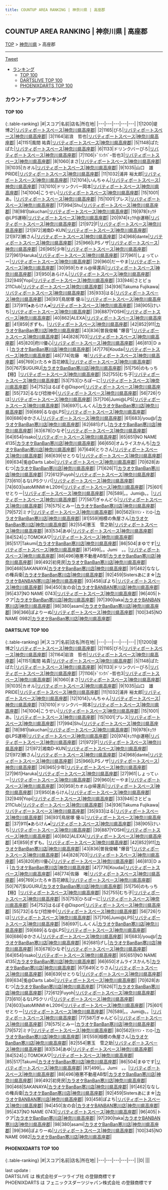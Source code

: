 ```yaml
---
title: COUNTUP AREA RANKING | 神奈川県 | 高座郡
---
```

## COUNTUP AREA RANKING | 神奈川県 | 高座郡

[TOP](/darts/rank/) > [神奈川県](/darts/rank/神奈川県/) > 高座郡

___

<a href="https://twitter.com/share?ref_src=twsrc%5Etfw" data-text="COUNTUP AREA RANKING | 神奈川県高座郡" class="twitter-share-button" data-hashtags="DARTSLIVE,PHOENIXDARTS,darts,ダーツ" data-show-count="false">Tweet</a>

* [ランキング](#カウントアップランキング)
    * [TOP 100](#top-100)
    * [DARTSLIVE TOP 100](#dartslive-top-100)
    * [PHOENIXDARTS TOP 100](#phoenixdarts-top-100)

### カウントアップランキング

#### TOP 100



{:.table-ranking}
|#|スコア|名前|店名|所在地|
|---|---|---|---|---|
|1|1200|<span class="rank-name-dl">堤　博之</span>|<a href="https://search.dartslive.com/jp/shop/e8af759f9744aa2a0d9b047a20a7ba1e">リバティポートスペース</a>|<a href="/darts/rank/神奈川県/高座郡">神奈川県高座郡</a>|
|2|1165|<span class="rank-name-dl">ぴろ</span>|<a href="https://search.dartslive.com/jp/shop/e8af759f9744aa2a0d9b047a20a7ba1e">リバティポートスペース</a>|<a href="/darts/rank/神奈川県/高座郡">神奈川県高座郡</a>|
|3|1164|<span class="rank-name-dl">岩浪　哲也</span>|<a href="https://search.dartslive.com/jp/shop/e8af759f9744aa2a0d9b047a20a7ba1e">リバティポートスペース</a>|<a href="/darts/rank/神奈川県/高座郡">神奈川県高座郡</a>|
|4|1151|<span class="rank-name-dl">風間 祐貴</span>|<a href="https://search.dartslive.com/jp/shop/e8af759f9744aa2a0d9b047a20a7ba1e">リバティポートスペース</a>|<a href="/darts/rank/神奈川県/高座郡">神奈川県高座郡</a>|
|5|1148|<span class="rank-name-dl">ぱたぱた</span>|<a href="https://search.dartslive.com/jp/shop/e8af759f9744aa2a0d9b047a20a7ba1e">リバティポートスペース</a>|<a href="/darts/rank/神奈川県/高座郡">神奈川県高座郡</a>|
|6|1133|<span class="rank-name-dl">ドリンクバーぴろ</span>|<a href="https://search.dartslive.com/jp/shop/e8af759f9744aa2a0d9b047a20a7ba1e">リバティポートスペース</a>|<a href="/darts/rank/神奈川県/高座郡">神奈川県高座郡</a>|
|7|1106|<span class="rank-name-dl">ﾄﾞﾘﾝｸﾊﾞｰ哲也3</span>|<a href="https://search.dartslive.com/jp/shop/e8af759f9744aa2a0d9b047a20a7ba1e">リバティポートスペース</a>|<a href="/darts/rank/神奈川県/高座郡">神奈川県高座郡</a>|
|8|1060|<span class="rank-name-dl">まさ</span>|<a href="https://search.dartslive.com/jp/shop/e8af759f9744aa2a0d9b047a20a7ba1e">リバティポートスペース</a>|<a href="/darts/rank/神奈川県/高座郡">神奈川県高座郡</a>|
|9|1035|<span class="rank-name-dl">カオル</span>|<a href="https://search.dartslive.com/jp/shop/e8af759f9744aa2a0d9b047a20a7ba1e">リバティポートスペース</a>|<a href="/darts/rank/神奈川県/高座郡">神奈川県高座郡</a>|
|9|1035|<span class="rank-name-dl">山口　雄 PRIDE</span>|<a href="https://search.dartslive.com/jp/shop/e8af759f9744aa2a0d9b047a20a7ba1e">リバティポートスペース</a>|<a href="/darts/rank/神奈川県/高座郡">神奈川県高座郡</a>|
|11|1032|<span class="rank-name-dl">浦井 裕太郎</span>|<a href="https://search.dartslive.com/jp/shop/e8af759f9744aa2a0d9b047a20a7ba1e">リバティポートスペース</a>|<a href="/darts/rank/神奈川県/高座郡">神奈川県高座郡</a>|
|12|1014|<span class="rank-name-dl">いんちゃん</span>|<a href="https://search.dartslive.com/jp/shop/e8af759f9744aa2a0d9b047a20a7ba1e">リバティポートスペース</a>|<a href="/darts/rank/神奈川県/高座郡">神奈川県高座郡</a>|
|13|1010|<span class="rank-name-dl">ドリンクバー岡本</span>|<a href="https://search.dartslive.com/jp/shop/e8af759f9744aa2a0d9b047a20a7ba1e">リバティポートスペース</a>|<a href="/darts/rank/神奈川県/高座郡">神奈川県高座郡</a>|
|14|1004|<span class="rank-name-dl">こうせい</span>|<a href="https://search.dartslive.com/jp/shop/e8af759f9744aa2a0d9b047a20a7ba1e">リバティポートスペース</a>|<a href="/darts/rank/神奈川県/高座郡">神奈川県高座郡</a>|
|15|1001|<span class="rank-name-dl">あ。</span>|<a href="https://search.dartslive.com/jp/shop/e8af759f9744aa2a0d9b047a20a7ba1e">リバティポートスペース</a>|<a href="/darts/rank/神奈川県/高座郡">神奈川県高座郡</a>|
|15|1001|<span class="rank-name-dl">プレス</span>|<a href="https://search.dartslive.com/jp/shop/e8af759f9744aa2a0d9b047a20a7ba1e">リバティポートスペース</a>|<a href="/darts/rank/神奈川県/高座郡">神奈川県高座郡</a>|
|17|994|<span class="rank-name-dl">Shu</span>|<a href="https://search.dartslive.com/jp/shop/e8af759f9744aa2a0d9b047a20a7ba1e">リバティポートスペース</a>|<a href="/darts/rank/神奈川県/高座郡">神奈川県高座郡</a>|
|18|981|<span class="rank-name-dl">takuchan</span>|<a href="https://search.dartslive.com/jp/shop/e8af759f9744aa2a0d9b047a20a7ba1e">リバティポートスペース</a>|<a href="/darts/rank/神奈川県/高座郡">神奈川県高座郡</a>|
|19|978|<span class="rank-name-dl">ｷｭｳﾁ@LPS運極</span>|<a href="https://search.dartslive.com/jp/shop/e8af759f9744aa2a0d9b047a20a7ba1e">リバティポートスペース</a>|<a href="/darts/rank/神奈川県/高座郡">神奈川県高座郡</a>|
|20|974|<span class="rank-name-dl">ｷｭｳﾁ@運極</span>|<a href="https://search.dartslive.com/jp/shop/e8af759f9744aa2a0d9b047a20a7ba1e">リバティポートスペース</a>|<a href="/darts/rank/神奈川県/高座郡">神奈川県高座郡</a>|
|21|972|<span class="rank-name-dl">F</span>|<a href="https://search.dartslive.com/jp/shop/e8af759f9744aa2a0d9b047a20a7ba1e">リバティポートスペース</a>|<a href="/darts/rank/神奈川県/高座郡">神奈川県高座郡</a>|
|21|972|<span class="rank-name-dl">湘南D-KUN</span>|<a href="https://search.dartslive.com/jp/shop/e8af759f9744aa2a0d9b047a20a7ba1e">リバティポートスペース</a>|<a href="/darts/rank/神奈川県/高座郡">神奈川県高座郡</a>|
|21|972|<span class="rank-name-dl">鶴さん</span>|<a href="https://search.dartslive.com/jp/shop/e8af759f9744aa2a0d9b047a20a7ba1e">リバティポートスペース</a>|<a href="/darts/rank/神奈川県/高座郡">神奈川県高座郡</a>|
|24|968|<span class="rank-name-dl">dante</span>|<a href="https://search.dartslive.com/jp/shop/e8af759f9744aa2a0d9b047a20a7ba1e">リバティポートスペース</a>|<a href="/darts/rank/神奈川県/高座郡">神奈川県高座郡</a>|
|25|966|<span class="rank-name-dl">LPSノザ</span>|<a href="https://search.dartslive.com/jp/shop/e8af759f9744aa2a0d9b047a20a7ba1e">リバティポートスペース</a>|<a href="/darts/rank/神奈川県/高座郡">神奈川県高座郡</a>|
|26|965|<span class="rank-name-dl">少年</span>|<a href="https://search.dartslive.com/jp/shop/e8af759f9744aa2a0d9b047a20a7ba1e">リバティポートスペース</a>|<a href="/darts/rank/神奈川県/高座郡">神奈川県高座郡</a>|
|27|961|<span class="rank-name-dl">Haruka</span>|<a href="https://search.dartslive.com/jp/shop/e8af759f9744aa2a0d9b047a20a7ba1e">リバティポートスペース</a>|<a href="/darts/rank/神奈川県/高座郡">神奈川県高座郡</a>|
|27|961|<span class="rank-name-dl">しょってぃー</span>|<a href="https://search.dartslive.com/jp/shop/e8af759f9744aa2a0d9b047a20a7ba1e">リバティポートスペース</a>|<a href="/darts/rank/神奈川県/高座郡">神奈川県高座郡</a>|
|29|960|<span class="rank-name-dl">だーやま</span>|<a href="https://search.dartslive.com/jp/shop/e8af759f9744aa2a0d9b047a20a7ba1e">リバティポートスペース</a>|<a href="/darts/rank/神奈川県/高座郡">神奈川県高座郡</a>|
|30|959|<span class="rank-name-dl">カオル@帰還兵</span>|<a href="https://search.dartslive.com/jp/shop/e8af759f9744aa2a0d9b047a20a7ba1e">リバティポートスペース</a>|<a href="/darts/rank/神奈川県/高座郡">神奈川県高座郡</a>|
|31|950|<span class="rank-name-dl">あらけん</span>|<a href="https://search.dartslive.com/jp/shop/e8af759f9744aa2a0d9b047a20a7ba1e">リバティポートスペース</a>|<a href="/darts/rank/神奈川県/高座郡">神奈川県高座郡</a>|
|32|949|<span class="rank-name-dl">Yopi</span>|<a href="https://search.dartslive.com/jp/shop/e8af759f9744aa2a0d9b047a20a7ba1e">リバティポートスペース</a>|<a href="/darts/rank/神奈川県/高座郡">神奈川県高座郡</a>|
|33|946|<span class="rank-name-dl">さとピョ211Club</span>|<a href="https://search.dartslive.com/jp/shop/e8af759f9744aa2a0d9b047a20a7ba1e">リバティポートスペース</a>|<a href="/darts/rank/神奈川県/高座郡">神奈川県高座郡</a>|
|34|936|<span class="rank-name-dl">Takuma Fujikawa</span>|<a href="https://search.dartslive.com/jp/shop/e8af759f9744aa2a0d9b047a20a7ba1e">リバティポートスペース</a>|<a href="/darts/rank/神奈川県/高座郡">神奈川県高座郡</a>|
|35|933|<span class="rank-name-dl">はる</span>|<a href="https://search.dartslive.com/jp/shop/e8af759f9744aa2a0d9b047a20a7ba1e">リバティポートスペース</a>|<a href="/darts/rank/神奈川県/高座郡">神奈川県高座郡</a>|
|36|931|<span class="rank-name-dl">鳥居塚 優斗</span>|<a href="https://search.dartslive.com/jp/shop/e8af759f9744aa2a0d9b047a20a7ba1e">リバティポートスペース</a>|<a href="/darts/rank/神奈川県/高座郡">神奈川県高座郡</a>|
|37|911|<span class="rank-name-dl">♠️あらけん♠️</span>|<a href="https://search.dartslive.com/jp/shop/e8af759f9744aa2a0d9b047a20a7ba1e">リバティポートスペース</a>|<a href="/darts/rank/神奈川県/高座郡">神奈川県高座郡</a>|
|38|905|<span class="rank-name-dl">けいち</span>|<a href="https://search.dartslive.com/jp/shop/e8af759f9744aa2a0d9b047a20a7ba1e">リバティポートスペース</a>|<a href="/darts/rank/神奈川県/高座郡">神奈川県高座郡</a>|
|39|887|<span class="rank-name-dl">YOSHI</span>|<a href="https://search.dartslive.com/jp/shop/e8af759f9744aa2a0d9b047a20a7ba1e">リバティポートスペース</a>|<a href="/darts/rank/神奈川県/高座郡">神奈川県高座郡</a>|
|40|862|<span class="rank-name-dl">ALEXA</span>|<a href="https://search.dartslive.com/jp/shop/e8af759f9744aa2a0d9b047a20a7ba1e">リバティポートスペース</a>|<a href="/darts/rank/神奈川県/高座郡">神奈川県高座郡</a>|
|41|859|<span class="rank-name-dl">ぎずも。</span>|<a href="https://search.dartslive.com/jp/shop/e8af759f9744aa2a0d9b047a20a7ba1e">リバティポートスペース</a>|<a href="/darts/rank/神奈川県/高座郡">神奈川県高座郡</a>|
|42|852|<span class="rank-name-dl">911</span>|<a href="https://search.dartslive.com/jp/shop/a993bd0d35ddeeb50d9b047a20a7ba1e">カラオケBanBan寒川店</a>|<a href="/darts/rank/神奈川県/高座郡">神奈川県高座郡</a>|
|43|836|<span class="rank-name-dl">曽我俊輔 &quot;爆音&quot;</span>|<a href="https://search.dartslive.com/jp/shop/e8af759f9744aa2a0d9b047a20a7ba1e">リバティポートスペース</a>|<a href="/darts/rank/神奈川県/高座郡">神奈川県高座郡</a>|
|44|828|<span class="rank-name-dl">703</span>|<a href="https://search.dartslive.com/jp/shop/e8af759f9744aa2a0d9b047a20a7ba1e">リバティポートスペース</a>|<a href="/darts/rank/神奈川県/高座郡">神奈川県高座郡</a>|
|45|820|<span class="rank-name-dl">府川優心</span>|<a href="https://search.dartslive.com/jp/shop/e8af759f9744aa2a0d9b047a20a7ba1e">リバティポートスペース</a>|<a href="/darts/rank/神奈川県/高座郡">神奈川県高座郡</a>|
|46|813|<span class="rank-name-dl">Ｄａｉ</span>|<a href="https://search.dartslive.com/jp/shop/a993bd0d35ddeeb50d9b047a20a7ba1e">カラオケBanBan寒川店</a>|<a href="/darts/rank/神奈川県/高座郡">神奈川県高座郡</a>|
|47|776|<span class="rank-name-dl">Koudai</span>|<a href="https://search.dartslive.com/jp/shop/e8af759f9744aa2a0d9b047a20a7ba1e">リバティポートスペース</a>|<a href="/darts/rank/神奈川県/高座郡">神奈川県高座郡</a>|
|48|774|<span class="rank-name-dl">佐藤　唯</span>|<a href="https://search.dartslive.com/jp/shop/e8af759f9744aa2a0d9b047a20a7ba1e">リバティポートスペース</a>|<a href="/darts/rank/神奈川県/高座郡">神奈川県高座郡</a>|
|49|769|<span class="rank-name-dl">ﾕｲたろ☆百花繚乱</span>|<a href="https://search.dartslive.com/jp/shop/e8af759f9744aa2a0d9b047a20a7ba1e">リバティポートスペース</a>|<a href="/darts/rank/神奈川県/高座郡">神奈川県高座郡</a>|
|50|767|<span class="rank-name-dl">$UGUЯU</span>|<a href="https://search.dartslive.com/jp/shop/a993bd0d35ddeeb50d9b047a20a7ba1e">カラオケBanBan寒川店</a>|<a href="/darts/rank/神奈川県/高座郡">神奈川県高座郡</a>|
|51|756|<span class="rank-name-dl">のもっち【極】</span>|<a href="https://search.dartslive.com/jp/shop/e8af759f9744aa2a0d9b047a20a7ba1e">リバティポートスペース</a>|<a href="/darts/rank/神奈川県/高座郡">神奈川県高座郡</a>|
|52|755|<span class="rank-name-dl">むち子</span>|<a href="https://search.dartslive.com/jp/shop/e8af759f9744aa2a0d9b047a20a7ba1e">リバティポートスペース</a>|<a href="/darts/rank/神奈川県/高座郡">神奈川県高座郡</a>|
|53|753|<span class="rank-name-dl">ひろぽーに</span>|<a href="https://search.dartslive.com/jp/shop/e8af759f9744aa2a0d9b047a20a7ba1e">リバティポートスペース</a>|<a href="/darts/rank/神奈川県/高座郡">神奈川県高座郡</a>|
|54|752|<span class="rank-name-dl">はるぽそ@Disport</span>|<a href="https://search.dartslive.com/jp/shop/e8af759f9744aa2a0d9b047a20a7ba1e">リバティポートスペース</a>|<a href="/darts/rank/神奈川県/高座郡">神奈川県高座郡</a>|
|55|732|<span class="rank-name-dl">るなぴ捻挫中</span>|<a href="https://search.dartslive.com/jp/shop/e8af759f9744aa2a0d9b047a20a7ba1e">リバティポートスペース</a>|<a href="/darts/rank/神奈川県/高座郡">神奈川県高座郡</a>|
|56|726|<span class="rank-name-dl">りほ</span>|<a href="https://search.dartslive.com/jp/shop/e8af759f9744aa2a0d9b047a20a7ba1e">リバティポートスペース</a>|<a href="/darts/rank/神奈川県/高座郡">神奈川県高座郡</a>|
|57|706|<span class="rank-name-dl">Jumi@LPS</span>|<a href="https://search.dartslive.com/jp/shop/e8af759f9744aa2a0d9b047a20a7ba1e">リバティポートスペース</a>|<a href="/darts/rank/神奈川県/高座郡">神奈川県高座郡</a>|
|58|697|<span class="rank-name-dl">しんくん</span>|<a href="https://search.dartslive.com/jp/shop/a993bd0d35ddeeb50d9b047a20a7ba1e">カラオケBanBan寒川店</a>|<a href="/darts/rank/神奈川県/高座郡">神奈川県高座郡</a>|
|59|689|<span class="rank-name-dl">るな@LPS</span>|<a href="https://search.dartslive.com/jp/shop/e8af759f9744aa2a0d9b047a20a7ba1e">リバティポートスペース</a>|<a href="/darts/rank/神奈川県/高座郡">神奈川県高座郡</a>|
|60|686|<span class="rank-name-dl">ゆかさん</span>|<a href="https://search.dartslive.com/jp/shop/e8af759f9744aa2a0d9b047a20a7ba1e">リバティポートスペース</a>|<a href="/darts/rank/神奈川県/高座郡">神奈川県高座郡</a>|
|61|683|<span class="rank-name-dl">/you@/</span>|<a href="https://search.dartslive.com/jp/shop/a993bd0d35ddeeb50d9b047a20a7ba1e">カラオケBanBan寒川店</a>|<a href="/darts/rank/神奈川県/高座郡">神奈川県高座郡</a>|
|62|681|<span class="rank-name-dl">げし</span>|<a href="https://search.dartslive.com/jp/shop/a993bd0d35ddeeb50d9b047a20a7ba1e">カラオケBanBan寒川店</a>|<a href="/darts/rank/神奈川県/高座郡">神奈川県高座郡</a>|
|63|678|<span class="rank-name-dl">ひなぞ</span>|<a href="https://search.dartslive.com/jp/shop/e8af759f9744aa2a0d9b047a20a7ba1e">リバティポートスペース</a>|<a href="/darts/rank/神奈川県/高座郡">神奈川県高座郡</a>|
|64|654|<span class="rank-name-dl">risako</span>|<a href="https://search.dartslive.com/jp/shop/e8af759f9744aa2a0d9b047a20a7ba1e">リバティポートスペース</a>|<a href="/darts/rank/神奈川県/高座郡">神奈川県高座郡</a>|
|65|651|<span class="rank-name-dl">NO NAME 4135</span>|<a href="https://search.dartslive.com/jp/shop/a993bd0d35ddeeb50d9b047a20a7ba1e">カラオケBanBan寒川店</a>|<a href="/darts/rank/神奈川県/高座郡">神奈川県高座郡</a>|
|66|650|<span class="rank-name-dl">オムライスかんち</span>|<a href="https://search.dartslive.com/jp/shop/a993bd0d35ddeeb50d9b047a20a7ba1e">カラオケBanBan寒川店</a>|<a href="/darts/rank/神奈川県/高座郡">神奈川県高座郡</a>|
|67|649|<span class="rank-name-dl">とりさん</span>|<a href="https://search.dartslive.com/jp/shop/e8af759f9744aa2a0d9b047a20a7ba1e">リバティポートスペース</a>|<a href="/darts/rank/神奈川県/高座郡">神奈川県高座郡</a>|
|68|639|<span class="rank-name-dl">せとりな</span>|<a href="https://search.dartslive.com/jp/shop/e8af759f9744aa2a0d9b047a20a7ba1e">リバティポートスペース</a>|<a href="/darts/rank/神奈川県/高座郡">神奈川県高座郡</a>|
|69|634|<span class="rank-name-dl">兎@Darts Labo</span>|<a href="https://search.dartslive.com/jp/shop/e8af759f9744aa2a0d9b047a20a7ba1e">リバティポートスペース</a>|<a href="/darts/rank/神奈川県/高座郡">神奈川県高座郡</a>|
|70|628|<span class="rank-name-dl">おむつ</span>|<a href="https://search.dartslive.com/jp/shop/a993bd0d35ddeeb50d9b047a20a7ba1e">カラオケBanBan寒川店</a>|<a href="/darts/rank/神奈川県/高座郡">神奈川県高座郡</a>|
|71|626|<span class="rank-name-dl">T</span>|<a href="https://search.dartslive.com/jp/shop/a993bd0d35ddeeb50d9b047a20a7ba1e">カラオケBanBan寒川店</a>|<a href="/darts/rank/神奈川県/高座郡">神奈川県高座郡</a>|
|72|612|<span class="rank-name-dl">Fuyoh</span>|<a href="https://search.dartslive.com/jp/shop/e8af759f9744aa2a0d9b047a20a7ba1e">リバティポートスペース</a>|<a href="/darts/rank/神奈川県/高座郡">神奈川県高座郡</a>|
|73|610|<span class="rank-name-dl">るなLPSクリパ</span>|<a href="https://search.dartslive.com/jp/shop/e8af759f9744aa2a0d9b047a20a7ba1e">リバティポートスペース</a>|<a href="/darts/rank/神奈川県/高座郡">神奈川県高座郡</a>|
|74|603|<span class="rank-name-dl">satoMINMI☆L20tH</span>|<a href="https://search.dartslive.com/jp/shop/e8af759f9744aa2a0d9b047a20a7ba1e">リバティポートスペース</a>|<a href="/darts/rank/神奈川県/高座郡">神奈川県高座郡</a>|
|75|601|<span class="rank-name-dl">せとりー</span>|<a href="https://search.dartslive.com/jp/shop/e8af759f9744aa2a0d9b047a20a7ba1e">リバティポートスペース</a>|<a href="/darts/rank/神奈川県/高座郡">神奈川県高座郡</a>|
|76|589|<span class="rank-name-dl">。。Jumi@。。</span>|<a href="https://search.dartslive.com/jp/shop/e8af759f9744aa2a0d9b047a20a7ba1e">リバティポートスペース</a>|<a href="/darts/rank/神奈川県/高座郡">神奈川県高座郡</a>|
|77|587|<span class="rank-name-dl">ぎゃんどら</span>|<a href="https://search.dartslive.com/jp/shop/e8af759f9744aa2a0d9b047a20a7ba1e">リバティポートスペース</a>|<a href="/darts/rank/神奈川県/高座郡">神奈川県高座郡</a>|
|78|575|<span class="rank-name-dl">とみー</span>|<a href="https://search.dartslive.com/jp/shop/a993bd0d35ddeeb50d9b047a20a7ba1e">カラオケBanBan寒川店</a>|<a href="/darts/rank/神奈川県/高座郡">神奈川県高座郡</a>|
|79|572|<span class="rank-name-dl">ミナ</span>|<a href="https://search.dartslive.com/jp/shop/e8af759f9744aa2a0d9b047a20a7ba1e">リバティポートスペース</a>|<a href="/darts/rank/神奈川県/高座郡">神奈川県高座郡</a>|
|80|562|<span class="rank-name-dl">ﾓﾘﾘﾝ・ﾏﾝﾛｰ</span>|<a href="https://search.dartslive.com/jp/shop/a993bd0d35ddeeb50d9b047a20a7ba1e">カラオケBanBan寒川店</a>|<a href="/darts/rank/神奈川県/高座郡">神奈川県高座郡</a>|
|81|559|<span class="rank-name-dl">相模の魚屋さん</span>|<a href="https://search.dartslive.com/jp/shop/a993bd0d35ddeeb50d9b047a20a7ba1e">カラオケBanBan寒川店</a>|<a href="/darts/rank/神奈川県/高座郡">神奈川県高座郡</a>|
|82|554|<span class="rank-name-dl">悪玉　雪之助</span>|<a href="https://search.dartslive.com/jp/shop/e8af759f9744aa2a0d9b047a20a7ba1e">リバティポートスペース</a>|<a href="/darts/rank/神奈川県/高座郡">神奈川県高座郡</a>|
|83|534|<span class="rank-name-dl">あゆ</span>|<a href="https://search.dartslive.com/jp/shop/e8af759f9744aa2a0d9b047a20a7ba1e">リバティポートスペース</a>|<a href="/darts/rank/神奈川県/高座郡">神奈川県高座郡</a>|
|84|524|<span class="rank-name-dl">♧TOMOKA♡</span>|<a href="https://search.dartslive.com/jp/shop/e8af759f9744aa2a0d9b047a20a7ba1e">リバティポートスペース</a>|<a href="/darts/rank/神奈川県/高座郡">神奈川県高座郡</a>|
|85|517|<span class="rank-name-dl">Takumi</span>|<a href="https://search.dartslive.com/jp/shop/a993bd0d35ddeeb50d9b047a20a7ba1e">カラオケBanBan寒川店</a>|<a href="/darts/rank/神奈川県/高座郡">神奈川県高座郡</a>|
|86|504|<span class="rank-name-dl">まゆです</span>|<a href="https://search.dartslive.com/jp/shop/e8af759f9744aa2a0d9b047a20a7ba1e">リバティポートスペース</a>|<a href="/darts/rank/神奈川県/高座郡">神奈川県高座郡</a>|
|87|499|<span class="rank-name-dl">。。Jumi　。。</span>|<a href="https://search.dartslive.com/jp/shop/e8af759f9744aa2a0d9b047a20a7ba1e">リバティポートスペース</a>|<a href="/darts/rank/神奈川県/高座郡">神奈川県高座郡</a>|
|88|496|<span class="rank-name-dl">極悪不動産AB型</span>|<a href="https://search.dartslive.com/jp/shop/a993bd0d35ddeeb50d9b047a20a7ba1e">カラオケBanBan寒川店</a>|<a href="/darts/rank/神奈川県/高座郡">神奈川県高座郡</a>|
|89|492|<span class="rank-name-dl">初見民</span>|<a href="https://search.dartslive.com/jp/shop/a993bd0d35ddeeb50d9b047a20a7ba1e">カラオケBanBan寒川店</a>|<a href="/darts/rank/神奈川県/高座郡">神奈川県高座郡</a>|
|90|468|<span class="rank-name-dl">SAKANAYA</span>|<a href="https://search.dartslive.com/jp/shop/a993bd0d35ddeeb50d9b047a20a7ba1e">カラオケBanBan寒川店</a>|<a href="/darts/rank/神奈川県/高座郡">神奈川県高座郡</a>|
|91|462|<span class="rank-name-dl">ななしの権兵衛</span>|<a href="https://search.dartslive.com/jp/shop/a993bd0d35ddeeb50d9b047a20a7ba1e">カラオケBanBan寒川店</a>|<a href="/darts/rank/神奈川県/高座郡">神奈川県高座郡</a>|
|92|459|<span class="rank-name-dl">Sistersあにま☆</span>|<a href="https://search.dartslive.com/jp/shop/a993bd0d35ddeeb50d9b047a20a7ba1e">カラオケBANBAN寒川店</a>|<a href="/darts/rank/神奈川県/高座郡">神奈川県高座郡</a>|
|93|458|<span class="rank-name-dl">ぽよち</span>|<a href="https://search.dartslive.com/jp/shop/e8af759f9744aa2a0d9b047a20a7ba1e">リバティポートスペース</a>|<a href="/darts/rank/神奈川県/高座郡">神奈川県高座郡</a>|
|94|450|<span class="rank-name-dl">友の会</span>|<a href="https://search.dartslive.com/jp/shop/a993bd0d35ddeeb50d9b047a20a7ba1e">カラオケBANBAN寒川店</a>|<a href="/darts/rank/神奈川県/高座郡">神奈川県高座郡</a>|
|95|437|<span class="rank-name-dl">NO NAME 0743</span>|<a href="https://search.dartslive.com/jp/shop/e8af759f9744aa2a0d9b047a20a7ba1e">リバティポートスペース</a>|<a href="/darts/rank/神奈川県/高座郡">神奈川県高座郡</a>|
|96|405|<span class="rank-name-dl">トクア</span>|<a href="https://search.dartslive.com/jp/shop/a993bd0d35ddeeb50d9b047a20a7ba1e">カラオケBanBan寒川店</a>|<a href="/darts/rank/神奈川県/高座郡">神奈川県高座郡</a>|
|97|390|<span class="rank-name-dl">taka</span>|<a href="https://search.dartslive.com/jp/shop/a993bd0d35ddeeb50d9b047a20a7ba1e">カラオケBANBAN寒川店</a>|<a href="/darts/rank/神奈川県/高座郡">神奈川県高座郡</a>|
|98|380|<span class="rank-name-dl">asami</span>|<a href="https://search.dartslive.com/jp/shop/a993bd0d35ddeeb50d9b047a20a7ba1e">カラオケBanBan寒川店</a>|<a href="/darts/rank/神奈川県/高座郡">神奈川県高座郡</a>|
|99|366|<span class="rank-name-dl">ぽよりーぬ</span>|<a href="https://search.dartslive.com/jp/shop/e8af759f9744aa2a0d9b047a20a7ba1e">リバティポートスペース</a>|<a href="/darts/rank/神奈川県/高座郡">神奈川県高座郡</a>|
|100|345|<span class="rank-name-dl">NO NAME 0982</span>|<a href="https://search.dartslive.com/jp/shop/a993bd0d35ddeeb50d9b047a20a7ba1e">カラオケBanBan寒川店</a>|<a href="/darts/rank/神奈川県/高座郡">神奈川県高座郡</a>|


#### DARTSLIVE TOP 100



{:.table-ranking}
|#|スコア|名前|店名|所在地|
|---|---|---|---|---|
|1|1200|<span class="rank-name-dl">堤　博之</span>|<a href="https://search.dartslive.com/jp/shop/e8af759f9744aa2a0d9b047a20a7ba1e">リバティポートスペース</a>|<a href="/darts/rank/神奈川県/高座郡">神奈川県高座郡</a>|
|2|1165|<span class="rank-name-dl">ぴろ</span>|<a href="https://search.dartslive.com/jp/shop/e8af759f9744aa2a0d9b047a20a7ba1e">リバティポートスペース</a>|<a href="/darts/rank/神奈川県/高座郡">神奈川県高座郡</a>|
|3|1164|<span class="rank-name-dl">岩浪　哲也</span>|<a href="https://search.dartslive.com/jp/shop/e8af759f9744aa2a0d9b047a20a7ba1e">リバティポートスペース</a>|<a href="/darts/rank/神奈川県/高座郡">神奈川県高座郡</a>|
|4|1151|<span class="rank-name-dl">風間 祐貴</span>|<a href="https://search.dartslive.com/jp/shop/e8af759f9744aa2a0d9b047a20a7ba1e">リバティポートスペース</a>|<a href="/darts/rank/神奈川県/高座郡">神奈川県高座郡</a>|
|5|1148|<span class="rank-name-dl">ぱたぱた</span>|<a href="https://search.dartslive.com/jp/shop/e8af759f9744aa2a0d9b047a20a7ba1e">リバティポートスペース</a>|<a href="/darts/rank/神奈川県/高座郡">神奈川県高座郡</a>|
|6|1133|<span class="rank-name-dl">ドリンクバーぴろ</span>|<a href="https://search.dartslive.com/jp/shop/e8af759f9744aa2a0d9b047a20a7ba1e">リバティポートスペース</a>|<a href="/darts/rank/神奈川県/高座郡">神奈川県高座郡</a>|
|7|1106|<span class="rank-name-dl">ﾄﾞﾘﾝｸﾊﾞｰ哲也3</span>|<a href="https://search.dartslive.com/jp/shop/e8af759f9744aa2a0d9b047a20a7ba1e">リバティポートスペース</a>|<a href="/darts/rank/神奈川県/高座郡">神奈川県高座郡</a>|
|8|1060|<span class="rank-name-dl">まさ</span>|<a href="https://search.dartslive.com/jp/shop/e8af759f9744aa2a0d9b047a20a7ba1e">リバティポートスペース</a>|<a href="/darts/rank/神奈川県/高座郡">神奈川県高座郡</a>|
|9|1035|<span class="rank-name-dl">カオル</span>|<a href="https://search.dartslive.com/jp/shop/e8af759f9744aa2a0d9b047a20a7ba1e">リバティポートスペース</a>|<a href="/darts/rank/神奈川県/高座郡">神奈川県高座郡</a>|
|9|1035|<span class="rank-name-dl">山口　雄 PRIDE</span>|<a href="https://search.dartslive.com/jp/shop/e8af759f9744aa2a0d9b047a20a7ba1e">リバティポートスペース</a>|<a href="/darts/rank/神奈川県/高座郡">神奈川県高座郡</a>|
|11|1032|<span class="rank-name-dl">浦井 裕太郎</span>|<a href="https://search.dartslive.com/jp/shop/e8af759f9744aa2a0d9b047a20a7ba1e">リバティポートスペース</a>|<a href="/darts/rank/神奈川県/高座郡">神奈川県高座郡</a>|
|12|1014|<span class="rank-name-dl">いんちゃん</span>|<a href="https://search.dartslive.com/jp/shop/e8af759f9744aa2a0d9b047a20a7ba1e">リバティポートスペース</a>|<a href="/darts/rank/神奈川県/高座郡">神奈川県高座郡</a>|
|13|1010|<span class="rank-name-dl">ドリンクバー岡本</span>|<a href="https://search.dartslive.com/jp/shop/e8af759f9744aa2a0d9b047a20a7ba1e">リバティポートスペース</a>|<a href="/darts/rank/神奈川県/高座郡">神奈川県高座郡</a>|
|14|1004|<span class="rank-name-dl">こうせい</span>|<a href="https://search.dartslive.com/jp/shop/e8af759f9744aa2a0d9b047a20a7ba1e">リバティポートスペース</a>|<a href="/darts/rank/神奈川県/高座郡">神奈川県高座郡</a>|
|15|1001|<span class="rank-name-dl">あ。</span>|<a href="https://search.dartslive.com/jp/shop/e8af759f9744aa2a0d9b047a20a7ba1e">リバティポートスペース</a>|<a href="/darts/rank/神奈川県/高座郡">神奈川県高座郡</a>|
|15|1001|<span class="rank-name-dl">プレス</span>|<a href="https://search.dartslive.com/jp/shop/e8af759f9744aa2a0d9b047a20a7ba1e">リバティポートスペース</a>|<a href="/darts/rank/神奈川県/高座郡">神奈川県高座郡</a>|
|17|994|<span class="rank-name-dl">Shu</span>|<a href="https://search.dartslive.com/jp/shop/e8af759f9744aa2a0d9b047a20a7ba1e">リバティポートスペース</a>|<a href="/darts/rank/神奈川県/高座郡">神奈川県高座郡</a>|
|18|981|<span class="rank-name-dl">takuchan</span>|<a href="https://search.dartslive.com/jp/shop/e8af759f9744aa2a0d9b047a20a7ba1e">リバティポートスペース</a>|<a href="/darts/rank/神奈川県/高座郡">神奈川県高座郡</a>|
|19|978|<span class="rank-name-dl">ｷｭｳﾁ@LPS運極</span>|<a href="https://search.dartslive.com/jp/shop/e8af759f9744aa2a0d9b047a20a7ba1e">リバティポートスペース</a>|<a href="/darts/rank/神奈川県/高座郡">神奈川県高座郡</a>|
|20|974|<span class="rank-name-dl">ｷｭｳﾁ@運極</span>|<a href="https://search.dartslive.com/jp/shop/e8af759f9744aa2a0d9b047a20a7ba1e">リバティポートスペース</a>|<a href="/darts/rank/神奈川県/高座郡">神奈川県高座郡</a>|
|21|972|<span class="rank-name-dl">F</span>|<a href="https://search.dartslive.com/jp/shop/e8af759f9744aa2a0d9b047a20a7ba1e">リバティポートスペース</a>|<a href="/darts/rank/神奈川県/高座郡">神奈川県高座郡</a>|
|21|972|<span class="rank-name-dl">湘南D-KUN</span>|<a href="https://search.dartslive.com/jp/shop/e8af759f9744aa2a0d9b047a20a7ba1e">リバティポートスペース</a>|<a href="/darts/rank/神奈川県/高座郡">神奈川県高座郡</a>|
|21|972|<span class="rank-name-dl">鶴さん</span>|<a href="https://search.dartslive.com/jp/shop/e8af759f9744aa2a0d9b047a20a7ba1e">リバティポートスペース</a>|<a href="/darts/rank/神奈川県/高座郡">神奈川県高座郡</a>|
|24|968|<span class="rank-name-dl">dante</span>|<a href="https://search.dartslive.com/jp/shop/e8af759f9744aa2a0d9b047a20a7ba1e">リバティポートスペース</a>|<a href="/darts/rank/神奈川県/高座郡">神奈川県高座郡</a>|
|25|966|<span class="rank-name-dl">LPSノザ</span>|<a href="https://search.dartslive.com/jp/shop/e8af759f9744aa2a0d9b047a20a7ba1e">リバティポートスペース</a>|<a href="/darts/rank/神奈川県/高座郡">神奈川県高座郡</a>|
|26|965|<span class="rank-name-dl">少年</span>|<a href="https://search.dartslive.com/jp/shop/e8af759f9744aa2a0d9b047a20a7ba1e">リバティポートスペース</a>|<a href="/darts/rank/神奈川県/高座郡">神奈川県高座郡</a>|
|27|961|<span class="rank-name-dl">Haruka</span>|<a href="https://search.dartslive.com/jp/shop/e8af759f9744aa2a0d9b047a20a7ba1e">リバティポートスペース</a>|<a href="/darts/rank/神奈川県/高座郡">神奈川県高座郡</a>|
|27|961|<span class="rank-name-dl">しょってぃー</span>|<a href="https://search.dartslive.com/jp/shop/e8af759f9744aa2a0d9b047a20a7ba1e">リバティポートスペース</a>|<a href="/darts/rank/神奈川県/高座郡">神奈川県高座郡</a>|
|29|960|<span class="rank-name-dl">だーやま</span>|<a href="https://search.dartslive.com/jp/shop/e8af759f9744aa2a0d9b047a20a7ba1e">リバティポートスペース</a>|<a href="/darts/rank/神奈川県/高座郡">神奈川県高座郡</a>|
|30|959|<span class="rank-name-dl">カオル@帰還兵</span>|<a href="https://search.dartslive.com/jp/shop/e8af759f9744aa2a0d9b047a20a7ba1e">リバティポートスペース</a>|<a href="/darts/rank/神奈川県/高座郡">神奈川県高座郡</a>|
|31|950|<span class="rank-name-dl">あらけん</span>|<a href="https://search.dartslive.com/jp/shop/e8af759f9744aa2a0d9b047a20a7ba1e">リバティポートスペース</a>|<a href="/darts/rank/神奈川県/高座郡">神奈川県高座郡</a>|
|32|949|<span class="rank-name-dl">Yopi</span>|<a href="https://search.dartslive.com/jp/shop/e8af759f9744aa2a0d9b047a20a7ba1e">リバティポートスペース</a>|<a href="/darts/rank/神奈川県/高座郡">神奈川県高座郡</a>|
|33|946|<span class="rank-name-dl">さとピョ211Club</span>|<a href="https://search.dartslive.com/jp/shop/e8af759f9744aa2a0d9b047a20a7ba1e">リバティポートスペース</a>|<a href="/darts/rank/神奈川県/高座郡">神奈川県高座郡</a>|
|34|936|<span class="rank-name-dl">Takuma Fujikawa</span>|<a href="https://search.dartslive.com/jp/shop/e8af759f9744aa2a0d9b047a20a7ba1e">リバティポートスペース</a>|<a href="/darts/rank/神奈川県/高座郡">神奈川県高座郡</a>|
|35|933|<span class="rank-name-dl">はる</span>|<a href="https://search.dartslive.com/jp/shop/e8af759f9744aa2a0d9b047a20a7ba1e">リバティポートスペース</a>|<a href="/darts/rank/神奈川県/高座郡">神奈川県高座郡</a>|
|36|931|<span class="rank-name-dl">鳥居塚 優斗</span>|<a href="https://search.dartslive.com/jp/shop/e8af759f9744aa2a0d9b047a20a7ba1e">リバティポートスペース</a>|<a href="/darts/rank/神奈川県/高座郡">神奈川県高座郡</a>|
|37|911|<span class="rank-name-dl">♠️あらけん♠️</span>|<a href="https://search.dartslive.com/jp/shop/e8af759f9744aa2a0d9b047a20a7ba1e">リバティポートスペース</a>|<a href="/darts/rank/神奈川県/高座郡">神奈川県高座郡</a>|
|38|905|<span class="rank-name-dl">けいち</span>|<a href="https://search.dartslive.com/jp/shop/e8af759f9744aa2a0d9b047a20a7ba1e">リバティポートスペース</a>|<a href="/darts/rank/神奈川県/高座郡">神奈川県高座郡</a>|
|39|887|<span class="rank-name-dl">YOSHI</span>|<a href="https://search.dartslive.com/jp/shop/e8af759f9744aa2a0d9b047a20a7ba1e">リバティポートスペース</a>|<a href="/darts/rank/神奈川県/高座郡">神奈川県高座郡</a>|
|40|862|<span class="rank-name-dl">ALEXA</span>|<a href="https://search.dartslive.com/jp/shop/e8af759f9744aa2a0d9b047a20a7ba1e">リバティポートスペース</a>|<a href="/darts/rank/神奈川県/高座郡">神奈川県高座郡</a>|
|41|859|<span class="rank-name-dl">ぎずも。</span>|<a href="https://search.dartslive.com/jp/shop/e8af759f9744aa2a0d9b047a20a7ba1e">リバティポートスペース</a>|<a href="/darts/rank/神奈川県/高座郡">神奈川県高座郡</a>|
|42|852|<span class="rank-name-dl">911</span>|<a href="https://search.dartslive.com/jp/shop/a993bd0d35ddeeb50d9b047a20a7ba1e">カラオケBanBan寒川店</a>|<a href="/darts/rank/神奈川県/高座郡">神奈川県高座郡</a>|
|43|836|<span class="rank-name-dl">曽我俊輔 &quot;爆音&quot;</span>|<a href="https://search.dartslive.com/jp/shop/e8af759f9744aa2a0d9b047a20a7ba1e">リバティポートスペース</a>|<a href="/darts/rank/神奈川県/高座郡">神奈川県高座郡</a>|
|44|828|<span class="rank-name-dl">703</span>|<a href="https://search.dartslive.com/jp/shop/e8af759f9744aa2a0d9b047a20a7ba1e">リバティポートスペース</a>|<a href="/darts/rank/神奈川県/高座郡">神奈川県高座郡</a>|
|45|820|<span class="rank-name-dl">府川優心</span>|<a href="https://search.dartslive.com/jp/shop/e8af759f9744aa2a0d9b047a20a7ba1e">リバティポートスペース</a>|<a href="/darts/rank/神奈川県/高座郡">神奈川県高座郡</a>|
|46|813|<span class="rank-name-dl">Ｄａｉ</span>|<a href="https://search.dartslive.com/jp/shop/a993bd0d35ddeeb50d9b047a20a7ba1e">カラオケBanBan寒川店</a>|<a href="/darts/rank/神奈川県/高座郡">神奈川県高座郡</a>|
|47|776|<span class="rank-name-dl">Koudai</span>|<a href="https://search.dartslive.com/jp/shop/e8af759f9744aa2a0d9b047a20a7ba1e">リバティポートスペース</a>|<a href="/darts/rank/神奈川県/高座郡">神奈川県高座郡</a>|
|48|774|<span class="rank-name-dl">佐藤　唯</span>|<a href="https://search.dartslive.com/jp/shop/e8af759f9744aa2a0d9b047a20a7ba1e">リバティポートスペース</a>|<a href="/darts/rank/神奈川県/高座郡">神奈川県高座郡</a>|
|49|769|<span class="rank-name-dl">ﾕｲたろ☆百花繚乱</span>|<a href="https://search.dartslive.com/jp/shop/e8af759f9744aa2a0d9b047a20a7ba1e">リバティポートスペース</a>|<a href="/darts/rank/神奈川県/高座郡">神奈川県高座郡</a>|
|50|767|<span class="rank-name-dl">$UGUЯU</span>|<a href="https://search.dartslive.com/jp/shop/a993bd0d35ddeeb50d9b047a20a7ba1e">カラオケBanBan寒川店</a>|<a href="/darts/rank/神奈川県/高座郡">神奈川県高座郡</a>|
|51|756|<span class="rank-name-dl">のもっち【極】</span>|<a href="https://search.dartslive.com/jp/shop/e8af759f9744aa2a0d9b047a20a7ba1e">リバティポートスペース</a>|<a href="/darts/rank/神奈川県/高座郡">神奈川県高座郡</a>|
|52|755|<span class="rank-name-dl">むち子</span>|<a href="https://search.dartslive.com/jp/shop/e8af759f9744aa2a0d9b047a20a7ba1e">リバティポートスペース</a>|<a href="/darts/rank/神奈川県/高座郡">神奈川県高座郡</a>|
|53|753|<span class="rank-name-dl">ひろぽーに</span>|<a href="https://search.dartslive.com/jp/shop/e8af759f9744aa2a0d9b047a20a7ba1e">リバティポートスペース</a>|<a href="/darts/rank/神奈川県/高座郡">神奈川県高座郡</a>|
|54|752|<span class="rank-name-dl">はるぽそ@Disport</span>|<a href="https://search.dartslive.com/jp/shop/e8af759f9744aa2a0d9b047a20a7ba1e">リバティポートスペース</a>|<a href="/darts/rank/神奈川県/高座郡">神奈川県高座郡</a>|
|55|732|<span class="rank-name-dl">るなぴ捻挫中</span>|<a href="https://search.dartslive.com/jp/shop/e8af759f9744aa2a0d9b047a20a7ba1e">リバティポートスペース</a>|<a href="/darts/rank/神奈川県/高座郡">神奈川県高座郡</a>|
|56|726|<span class="rank-name-dl">りほ</span>|<a href="https://search.dartslive.com/jp/shop/e8af759f9744aa2a0d9b047a20a7ba1e">リバティポートスペース</a>|<a href="/darts/rank/神奈川県/高座郡">神奈川県高座郡</a>|
|57|706|<span class="rank-name-dl">Jumi@LPS</span>|<a href="https://search.dartslive.com/jp/shop/e8af759f9744aa2a0d9b047a20a7ba1e">リバティポートスペース</a>|<a href="/darts/rank/神奈川県/高座郡">神奈川県高座郡</a>|
|58|697|<span class="rank-name-dl">しんくん</span>|<a href="https://search.dartslive.com/jp/shop/a993bd0d35ddeeb50d9b047a20a7ba1e">カラオケBanBan寒川店</a>|<a href="/darts/rank/神奈川県/高座郡">神奈川県高座郡</a>|
|59|689|<span class="rank-name-dl">るな@LPS</span>|<a href="https://search.dartslive.com/jp/shop/e8af759f9744aa2a0d9b047a20a7ba1e">リバティポートスペース</a>|<a href="/darts/rank/神奈川県/高座郡">神奈川県高座郡</a>|
|60|686|<span class="rank-name-dl">ゆかさん</span>|<a href="https://search.dartslive.com/jp/shop/e8af759f9744aa2a0d9b047a20a7ba1e">リバティポートスペース</a>|<a href="/darts/rank/神奈川県/高座郡">神奈川県高座郡</a>|
|61|683|<span class="rank-name-dl">/you@/</span>|<a href="https://search.dartslive.com/jp/shop/a993bd0d35ddeeb50d9b047a20a7ba1e">カラオケBanBan寒川店</a>|<a href="/darts/rank/神奈川県/高座郡">神奈川県高座郡</a>|
|62|681|<span class="rank-name-dl">げし</span>|<a href="https://search.dartslive.com/jp/shop/a993bd0d35ddeeb50d9b047a20a7ba1e">カラオケBanBan寒川店</a>|<a href="/darts/rank/神奈川県/高座郡">神奈川県高座郡</a>|
|63|678|<span class="rank-name-dl">ひなぞ</span>|<a href="https://search.dartslive.com/jp/shop/e8af759f9744aa2a0d9b047a20a7ba1e">リバティポートスペース</a>|<a href="/darts/rank/神奈川県/高座郡">神奈川県高座郡</a>|
|64|654|<span class="rank-name-dl">risako</span>|<a href="https://search.dartslive.com/jp/shop/e8af759f9744aa2a0d9b047a20a7ba1e">リバティポートスペース</a>|<a href="/darts/rank/神奈川県/高座郡">神奈川県高座郡</a>|
|65|651|<span class="rank-name-dl">NO NAME 4135</span>|<a href="https://search.dartslive.com/jp/shop/a993bd0d35ddeeb50d9b047a20a7ba1e">カラオケBanBan寒川店</a>|<a href="/darts/rank/神奈川県/高座郡">神奈川県高座郡</a>|
|66|650|<span class="rank-name-dl">オムライスかんち</span>|<a href="https://search.dartslive.com/jp/shop/a993bd0d35ddeeb50d9b047a20a7ba1e">カラオケBanBan寒川店</a>|<a href="/darts/rank/神奈川県/高座郡">神奈川県高座郡</a>|
|67|649|<span class="rank-name-dl">とりさん</span>|<a href="https://search.dartslive.com/jp/shop/e8af759f9744aa2a0d9b047a20a7ba1e">リバティポートスペース</a>|<a href="/darts/rank/神奈川県/高座郡">神奈川県高座郡</a>|
|68|639|<span class="rank-name-dl">せとりな</span>|<a href="https://search.dartslive.com/jp/shop/e8af759f9744aa2a0d9b047a20a7ba1e">リバティポートスペース</a>|<a href="/darts/rank/神奈川県/高座郡">神奈川県高座郡</a>|
|69|634|<span class="rank-name-dl">兎@Darts Labo</span>|<a href="https://search.dartslive.com/jp/shop/e8af759f9744aa2a0d9b047a20a7ba1e">リバティポートスペース</a>|<a href="/darts/rank/神奈川県/高座郡">神奈川県高座郡</a>|
|70|628|<span class="rank-name-dl">おむつ</span>|<a href="https://search.dartslive.com/jp/shop/a993bd0d35ddeeb50d9b047a20a7ba1e">カラオケBanBan寒川店</a>|<a href="/darts/rank/神奈川県/高座郡">神奈川県高座郡</a>|
|71|626|<span class="rank-name-dl">T</span>|<a href="https://search.dartslive.com/jp/shop/a993bd0d35ddeeb50d9b047a20a7ba1e">カラオケBanBan寒川店</a>|<a href="/darts/rank/神奈川県/高座郡">神奈川県高座郡</a>|
|72|612|<span class="rank-name-dl">Fuyoh</span>|<a href="https://search.dartslive.com/jp/shop/e8af759f9744aa2a0d9b047a20a7ba1e">リバティポートスペース</a>|<a href="/darts/rank/神奈川県/高座郡">神奈川県高座郡</a>|
|73|610|<span class="rank-name-dl">るなLPSクリパ</span>|<a href="https://search.dartslive.com/jp/shop/e8af759f9744aa2a0d9b047a20a7ba1e">リバティポートスペース</a>|<a href="/darts/rank/神奈川県/高座郡">神奈川県高座郡</a>|
|74|603|<span class="rank-name-dl">satoMINMI☆L20tH</span>|<a href="https://search.dartslive.com/jp/shop/e8af759f9744aa2a0d9b047a20a7ba1e">リバティポートスペース</a>|<a href="/darts/rank/神奈川県/高座郡">神奈川県高座郡</a>|
|75|601|<span class="rank-name-dl">せとりー</span>|<a href="https://search.dartslive.com/jp/shop/e8af759f9744aa2a0d9b047a20a7ba1e">リバティポートスペース</a>|<a href="/darts/rank/神奈川県/高座郡">神奈川県高座郡</a>|
|76|589|<span class="rank-name-dl">。。Jumi@。。</span>|<a href="https://search.dartslive.com/jp/shop/e8af759f9744aa2a0d9b047a20a7ba1e">リバティポートスペース</a>|<a href="/darts/rank/神奈川県/高座郡">神奈川県高座郡</a>|
|77|587|<span class="rank-name-dl">ぎゃんどら</span>|<a href="https://search.dartslive.com/jp/shop/e8af759f9744aa2a0d9b047a20a7ba1e">リバティポートスペース</a>|<a href="/darts/rank/神奈川県/高座郡">神奈川県高座郡</a>|
|78|575|<span class="rank-name-dl">とみー</span>|<a href="https://search.dartslive.com/jp/shop/a993bd0d35ddeeb50d9b047a20a7ba1e">カラオケBanBan寒川店</a>|<a href="/darts/rank/神奈川県/高座郡">神奈川県高座郡</a>|
|79|572|<span class="rank-name-dl">ミナ</span>|<a href="https://search.dartslive.com/jp/shop/e8af759f9744aa2a0d9b047a20a7ba1e">リバティポートスペース</a>|<a href="/darts/rank/神奈川県/高座郡">神奈川県高座郡</a>|
|80|562|<span class="rank-name-dl">ﾓﾘﾘﾝ・ﾏﾝﾛｰ</span>|<a href="https://search.dartslive.com/jp/shop/a993bd0d35ddeeb50d9b047a20a7ba1e">カラオケBanBan寒川店</a>|<a href="/darts/rank/神奈川県/高座郡">神奈川県高座郡</a>|
|81|559|<span class="rank-name-dl">相模の魚屋さん</span>|<a href="https://search.dartslive.com/jp/shop/a993bd0d35ddeeb50d9b047a20a7ba1e">カラオケBanBan寒川店</a>|<a href="/darts/rank/神奈川県/高座郡">神奈川県高座郡</a>|
|82|554|<span class="rank-name-dl">悪玉　雪之助</span>|<a href="https://search.dartslive.com/jp/shop/e8af759f9744aa2a0d9b047a20a7ba1e">リバティポートスペース</a>|<a href="/darts/rank/神奈川県/高座郡">神奈川県高座郡</a>|
|83|534|<span class="rank-name-dl">あゆ</span>|<a href="https://search.dartslive.com/jp/shop/e8af759f9744aa2a0d9b047a20a7ba1e">リバティポートスペース</a>|<a href="/darts/rank/神奈川県/高座郡">神奈川県高座郡</a>|
|84|524|<span class="rank-name-dl">♧TOMOKA♡</span>|<a href="https://search.dartslive.com/jp/shop/e8af759f9744aa2a0d9b047a20a7ba1e">リバティポートスペース</a>|<a href="/darts/rank/神奈川県/高座郡">神奈川県高座郡</a>|
|85|517|<span class="rank-name-dl">Takumi</span>|<a href="https://search.dartslive.com/jp/shop/a993bd0d35ddeeb50d9b047a20a7ba1e">カラオケBanBan寒川店</a>|<a href="/darts/rank/神奈川県/高座郡">神奈川県高座郡</a>|
|86|504|<span class="rank-name-dl">まゆです</span>|<a href="https://search.dartslive.com/jp/shop/e8af759f9744aa2a0d9b047a20a7ba1e">リバティポートスペース</a>|<a href="/darts/rank/神奈川県/高座郡">神奈川県高座郡</a>|
|87|499|<span class="rank-name-dl">。。Jumi　。。</span>|<a href="https://search.dartslive.com/jp/shop/e8af759f9744aa2a0d9b047a20a7ba1e">リバティポートスペース</a>|<a href="/darts/rank/神奈川県/高座郡">神奈川県高座郡</a>|
|88|496|<span class="rank-name-dl">極悪不動産AB型</span>|<a href="https://search.dartslive.com/jp/shop/a993bd0d35ddeeb50d9b047a20a7ba1e">カラオケBanBan寒川店</a>|<a href="/darts/rank/神奈川県/高座郡">神奈川県高座郡</a>|
|89|492|<span class="rank-name-dl">初見民</span>|<a href="https://search.dartslive.com/jp/shop/a993bd0d35ddeeb50d9b047a20a7ba1e">カラオケBanBan寒川店</a>|<a href="/darts/rank/神奈川県/高座郡">神奈川県高座郡</a>|
|90|468|<span class="rank-name-dl">SAKANAYA</span>|<a href="https://search.dartslive.com/jp/shop/a993bd0d35ddeeb50d9b047a20a7ba1e">カラオケBanBan寒川店</a>|<a href="/darts/rank/神奈川県/高座郡">神奈川県高座郡</a>|
|91|462|<span class="rank-name-dl">ななしの権兵衛</span>|<a href="https://search.dartslive.com/jp/shop/a993bd0d35ddeeb50d9b047a20a7ba1e">カラオケBanBan寒川店</a>|<a href="/darts/rank/神奈川県/高座郡">神奈川県高座郡</a>|
|92|459|<span class="rank-name-dl">Sistersあにま☆</span>|<a href="https://search.dartslive.com/jp/shop/a993bd0d35ddeeb50d9b047a20a7ba1e">カラオケBANBAN寒川店</a>|<a href="/darts/rank/神奈川県/高座郡">神奈川県高座郡</a>|
|93|458|<span class="rank-name-dl">ぽよち</span>|<a href="https://search.dartslive.com/jp/shop/e8af759f9744aa2a0d9b047a20a7ba1e">リバティポートスペース</a>|<a href="/darts/rank/神奈川県/高座郡">神奈川県高座郡</a>|
|94|450|<span class="rank-name-dl">友の会</span>|<a href="https://search.dartslive.com/jp/shop/a993bd0d35ddeeb50d9b047a20a7ba1e">カラオケBANBAN寒川店</a>|<a href="/darts/rank/神奈川県/高座郡">神奈川県高座郡</a>|
|95|437|<span class="rank-name-dl">NO NAME 0743</span>|<a href="https://search.dartslive.com/jp/shop/e8af759f9744aa2a0d9b047a20a7ba1e">リバティポートスペース</a>|<a href="/darts/rank/神奈川県/高座郡">神奈川県高座郡</a>|
|96|405|<span class="rank-name-dl">トクア</span>|<a href="https://search.dartslive.com/jp/shop/a993bd0d35ddeeb50d9b047a20a7ba1e">カラオケBanBan寒川店</a>|<a href="/darts/rank/神奈川県/高座郡">神奈川県高座郡</a>|
|97|390|<span class="rank-name-dl">taka</span>|<a href="https://search.dartslive.com/jp/shop/a993bd0d35ddeeb50d9b047a20a7ba1e">カラオケBANBAN寒川店</a>|<a href="/darts/rank/神奈川県/高座郡">神奈川県高座郡</a>|
|98|380|<span class="rank-name-dl">asami</span>|<a href="https://search.dartslive.com/jp/shop/a993bd0d35ddeeb50d9b047a20a7ba1e">カラオケBanBan寒川店</a>|<a href="/darts/rank/神奈川県/高座郡">神奈川県高座郡</a>|
|99|366|<span class="rank-name-dl">ぽよりーぬ</span>|<a href="https://search.dartslive.com/jp/shop/e8af759f9744aa2a0d9b047a20a7ba1e">リバティポートスペース</a>|<a href="/darts/rank/神奈川県/高座郡">神奈川県高座郡</a>|
|100|345|<span class="rank-name-dl">NO NAME 0982</span>|<a href="https://search.dartslive.com/jp/shop/a993bd0d35ddeeb50d9b047a20a7ba1e">カラオケBanBan寒川店</a>|<a href="/darts/rank/神奈川県/高座郡">神奈川県高座郡</a>|


#### PHOENIXDARTS TOP 100



{:.table-ranking}
|#|スコア|名前|店名|所在地|
|---|---|---|---|---|
||0|<span class="rank-name-dl"> </span>|<a href=""></a>|<a href="/darts/rank//"></a>|


<div class="footer border-top border-gray-light mt-5 pt-3 text-right text-gray">
    last update : <span style="font-weight: italic" id="foot_last_modified"></span><br />
    DARTSLIVE は 株式会社ダーツライブ社 の登録商標です<br />
    PHOENIXDARTS は フェニックスダーツジャパン株式会社 の登録商標です<br />
</div>

<script src="https://cdnjs.cloudflare.com/ajax/libs/jquery.tablesorter/2.31.3/js/jquery.tablesorter.min.js" integrity="sha512-qzgd5cYSZcosqpzpn7zF2ZId8f/8CHmFKZ8j7mU4OUXTNRd5g+ZHBPsgKEwoqxCtdQvExE5LprwwPAgoicguNg==" crossorigin="anonymous" referrerpolicy="no-referrer"></script>
<link rel="stylesheet" href="https://cdnjs.cloudflare.com/ajax/libs/jquery.tablesorter/2.31.3/css/theme.default.min.css" integrity="sha512-wghhOJkjQX0Lh3NSWvNKeZ0ZpNn+SPVXX1Qyc9OCaogADktxrBiBdKGDoqVUOyhStvMBmJQ8ZdMHiR3wuEq8+w==" crossorigin="anonymous" referrerpolicy="no-referrer" />
<script>
$(function() {
    $(".table-ranking").tablesorter({sortList:[[0, 0]]});
    $("#foot_last_modified").text(formatDate(new Date(document.lastModified), 'yyyy-MM-dd HH:mm:ss'));
});
</script>

<script async src="https://platform.twitter.com/widgets.js" charset="utf-8"></script>